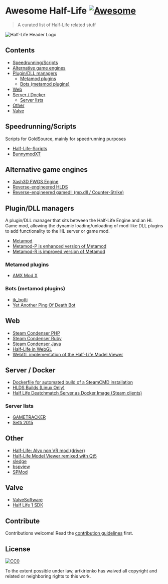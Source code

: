 # Awesome Half-Life [![Awesome](https://awesome.re/badge.svg)](https://awesome.re)

> A curated list of Half-Life related stuff


![Half-Life Header Logo](https://steamcdn-a.akamaihd.net/steam/apps/70/header.jpg)


## Contents

- [Speedrunning/Scripts](#speedrunningscripts)
- [Alternative game engines](#alternative-game-engines)
- [Plugin/DLL managers](#plugindll-managers)
  - [Metamod plugins](#metamod-plugins)
  - [Bots (metamod plugins)](#bots-metamod-plugins)
- [Web](#web)
- [Server / Docker](#server--docker)
  - [Server lists](#server-lists)
- [Other](#other)
- [Valve](#valve)


## Speedrunning/Scripts

Scripts for GoldSource, mainly for speedrunning purposes

- [Half-Life-Scripts](https://github.com/parklez/Half-Life-Scripts)
- [BunnymodXT](https://github.com/YaLTeR/BunnymodXT)


## Alternative game engines

- [Xash3D FWGS Engine](https://github.com/FWGS/xash3d-fwgs)
- [Reverse-engineered HLDS](https://github.com/dreamstalker/rehlds)
- [Reverse-engineered gamedll (mp.dll / Counter-Strike)](https://github.com/s1lentq/ReGameDLL_CS)


## Plugin/DLL managers

A plugin/DLL manager that sits between the Half-Life Engine and an HL Game mod, allowing the dynamic loading/unloading of mod-like DLL plugins to add functionality to the HL server or game mod.

- [Metamod](http://metamod.org/)
- [Metamod-P is enhanced version of Metamod](https://github.com/Bots-United/metamod-p)
- [Metamod-R is improved version of Metamod](https://github.com/theAsmodai/metamod-r)

### Metamod plugins

- [AMX Mod X](https://www.amxmodx.org/about.php)

### Bots (metamod plugins)

- [jk_botti](https://github.com/Bots-United/jk_botti)
- [Yet Another Ping Of Death Bot](https://github.com/jeefo/yapb)


## Web

- [Steam Condenser PHP](https://github.com/koraktor/steam-condenser-php)
- [Steam Condenser Ruby](https://github.com/koraktor/steam-condenser-ruby)
- [Steam Condenser Java](https://github.com/koraktor/steam-condenser-java)
- [Half-Life in WebGL](https://github.com/skyrim/hlviewer.js)
- [WebGL implementation of the Half-Life Model Viewer](https://github.com/danakt/web-hlmv)


## Server / Docker

- [Dockerfile for automated build of a SteamCMD installation](https://github.com/CM2Walki/steamcmd)
- [HLDS Builds (Linux Only)](https://github.com/DevilBoy-eXe/hlds)
- [Half Life Deatchmatch Server as Docker Image (Steam clients)](https://github.com/spezifanta/hldm-docker)

### Server lists

- [GAMETRACKER](https://www.gametracker.com/search/hl/)
- [Setti 2015](http://css.setti.info/servers/valve/)


## Other

- [Half-Life: Alyx non VR mod (driver)](https://github.com/r57zone/Half-Life-Alyx-novr)
- [Half-Life Model Viewer remixed with Qt5](https://github.com/MoeMod/HLMV-Qt)
- [sledge](https://github.com/LogicAndTrick/sledge)
- [bspview](https://github.com/sbuggay/bspview)
- [SPMod](https://github.com/Amaroq7/SPMod)


## Valve

- [ValveSoftware](https://github.com/ValveSoftware)
- [Half Life 1 SDK](https://github.com/ValveSoftware/halflife)


## Contribute

Contributions welcome! Read the [contribution guidelines](contributing.md) first.


## License

[![CC0](https://mirrors.creativecommons.org/presskit/buttons/88x31/svg/cc-zero.svg)](https://creativecommons.org/publicdomain/zero/1.0)

To the extent possible under law, artkirienko has waived all copyright and
related or neighboring rights to this work.
